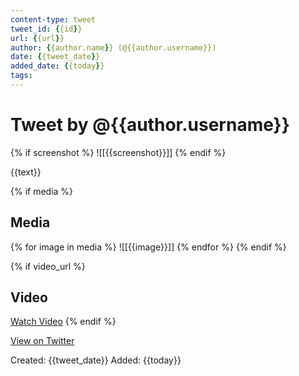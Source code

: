 ```yaml
---
content-type: tweet
tweet_id: {{id}}
url: {{url}}
author: {{author.name}} (@{{author.username}})
date: {{tweet_date}}
added_date: {{today}}
tags:
---
```


# Tweet by @{{author.username}}

{% if screenshot %}
![[{{screenshot}}]]
{% endif %}

{{text}}

{% if media %}
## Media
{% for image in media %}
![[{{image}}]]
{% endfor %}
{% endif %}

{% if video_url %}
## Video
[Watch Video]({{video_url}})
{% endif %}

[View on Twitter]({{url}})

Created: {{tweet_date}}
Added: {{today}}